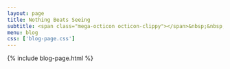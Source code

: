 ```yaml
---
layout: page
title: Nothing Beats Seeing
subtitle: <span class="mega-octicon octicon-clippy"></span>&nbsp;&nbsp; summary my work
menu: blog
css: ['blog-page.css']
---
```

{% include blog-page.html %}
